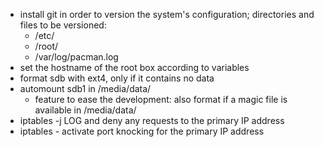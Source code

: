 * install git in order to version the system's configuration; directories and
  files to be versioned:
  * /etc/
  * /root/
  * /var/log/pacman.log
* set the hostname of the root box according to variables
* format sdb with ext4, only if it contains no data
* automount sdb1 in /media/data/
  * feature to ease the development: also format if a magic file is available
    in /media/data/
* iptables -j LOG and deny any requests to the primary IP address
* iptables - activate port knocking for the primary IP address
